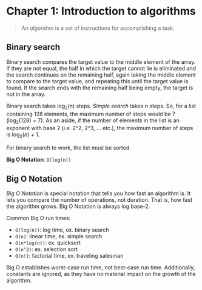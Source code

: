 # Chapter 1: Introduction to algorithms

>An *algorithm* is a set of instructions for accomplishing a task.

## Binary search

Binary search compares the target value to the middle element of the array. If they are not equal, the half in which the target cannot lie is eliminated and the search continues on the remaining half, again taking the middle element to compare to the target value, and repeating this until the target value is found. If the search ends with the remaining half being empty, the target is not in the array.

Binary search takes log<sub>2</sub>(*n*) steps. *Simple search* takes *n* steps. So, for a list containing 128 elements, the maximum number of steps would be 7 (log<sub>2</sub>(128) = 7). As an aside, if the number of elements in the list is an exponent with base 2 (i.e. 2^2, 2^3, ... etc.), the maximum number of steps is log<sub>2</sub>(*n*) + 1.

For binary search to work, the list must be sorted.

**Big O Notation**: `O(log(n))`

## Big O Notation

*Big O Notation* is special notation that tells you how fast an algorithm is. It lets you compare the number of operations, not duration. That is, how fast the algorithm grows. Big O Notation is always log base-2.

Common Big O run times:
* `O(log(n))`: log time, ex. binary search
* `O(n)`: linear time, ex. simple search
* `O(n*log(n))`: ex. quicksort
* `O(n^2)`: ex. selection sort
* `O(n!)`: factorial time, ex. traveling salesman

Big O establishes worst-case run time, not best-case run time. Additionally, constants are ignored, as they have no material impact on the growth of the algorithm.
